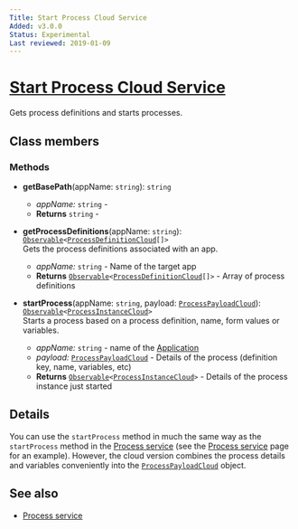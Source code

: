 ```yaml
---
Title: Start Process Cloud Service
Added: v3.0.0
Status: Experimental
Last reviewed: 2019-01-09
---
```


# [Start Process Cloud Service](../../../lib/process-services-cloud/src/lib/process/start-process/services/start-process-cloud.service.ts "Defined in start-process-cloud.service.ts")

Gets process definitions and starts processes. 

## Class members

### Methods

-   **getBasePath**(appName: `string`): `string`<br/>

    -   _appName:_ `string`  - 
    -   **Returns** `string` - 

-   **getProcessDefinitions**(appName: `string`): [`Observable`](http://reactivex.io/documentation/observable.html)`<`[`ProcessDefinitionCloud`](../../../lib/process-services-cloud/src/lib/process/start-process/models/process-definition-cloud.model.ts)`[]>`<br/>
    Gets the process definitions associated with an app.
    -   _appName:_ `string`  - Name of the target app
    -   **Returns** [`Observable`](http://reactivex.io/documentation/observable.html)`<`[`ProcessDefinitionCloud`](../../../lib/process-services-cloud/src/lib/process/start-process/models/process-definition-cloud.model.ts)`[]>` - Array of process definitions
-   **startProcess**(appName: `string`, payload: [`ProcessPayloadCloud`](../../../lib/process-services-cloud/src/lib/process/start-process/models/process-payload-cloud.model.ts)): [`Observable`](http://reactivex.io/documentation/observable.html)`<`[`ProcessInstanceCloud`](../../../lib/process-services-cloud/src/lib/process/start-process/models/process-instance-cloud.model.ts)`>`<br/>
    Starts a process based on a process definition, name, form values or variables.
    -   _appName:_ `string`  - name of the [Application](../../../lib/testing/src/lib/core/structure/application.ts)
    -   _payload:_ [`ProcessPayloadCloud`](../../../lib/process-services-cloud/src/lib/process/start-process/models/process-payload-cloud.model.ts)  - Details of the process (definition key, name, variables, etc)
    -   **Returns** [`Observable`](http://reactivex.io/documentation/observable.html)`<`[`ProcessInstanceCloud`](../../../lib/process-services-cloud/src/lib/process/start-process/models/process-instance-cloud.model.ts)`>` - Details of the process instance just started

## Details

You can use the `startProcess` method in much the same way as the `startProcess` method in the
[Process service](../../process-services/services/process.service.md) (see the [Process service](../../process-services/services/process.service.md) page
for an example). However, the cloud version
combines the process details and variables conveniently into the
[`ProcessPayloadCloud`](../../../lib/process-services-cloud/src/lib/process/start-process/models/process-payload-cloud.model.ts) object.

## See also

-   [Process service](../../process-services/services/process.service.md)
